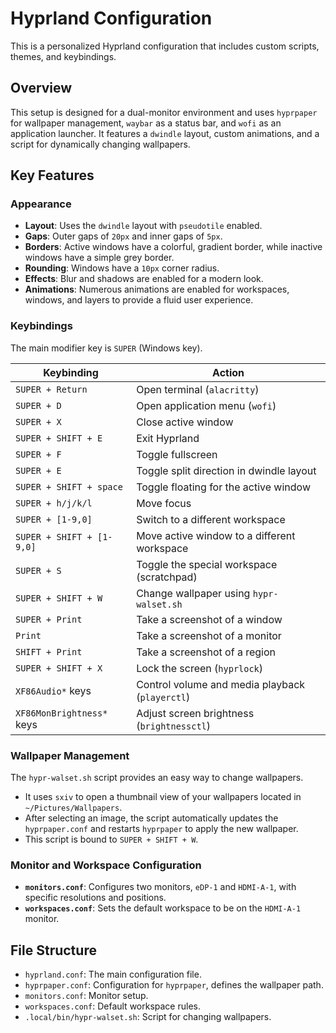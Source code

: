 # Hyprland Configuration

This is a personalized Hyprland configuration that includes custom scripts, themes, and keybindings.

## Overview

This setup is designed for a dual-monitor environment and uses `hyprpaper` for wallpaper management, `waybar` as a status bar, and `wofi` as an application launcher. It features a `dwindle` layout, custom animations, and a script for dynamically changing wallpapers.

## Key Features

### Appearance
- **Layout**: Uses the `dwindle` layout with `pseudotile` enabled.
- **Gaps**: Outer gaps of `20px` and inner gaps of `5px`.
- **Borders**: Active windows have a colorful, gradient border, while inactive windows have a simple grey border.
- **Rounding**: Windows have a `10px` corner radius.
- **Effects**: Blur and shadows are enabled for a modern look.
- **Animations**: Numerous animations are enabled for workspaces, windows, and layers to provide a fluid user experience.

### Keybindings
The main modifier key is `SUPER` (Windows key).

| Keybinding              | Action                                       |
| ----------------------- | -------------------------------------------- |
| `SUPER + Return`        | Open terminal (`alacritty`)                  |
| `SUPER + D`             | Open application menu (`wofi`)               |
| `SUPER + X`             | Close active window                          |
| `SUPER + SHIFT + E`     | Exit Hyprland                                |
| `SUPER + F`             | Toggle fullscreen                            |
| `SUPER + E`             | Toggle split direction in dwindle layout     |
| `SUPER + SHIFT + space` | Toggle floating for the active window        |
| `SUPER + h/j/k/l`       | Move focus                                   |
| `SUPER + [1-9,0]`       | Switch to a different workspace              |
| `SUPER + SHIFT + [1-9,0]`| Move active window to a different workspace  |
| `SUPER + S`             | Toggle the special workspace (scratchpad)    |
| `SUPER + SHIFT + W`     | Change wallpaper using `hypr-walset.sh`      |
| `SUPER + Print`         | Take a screenshot of a window                |
| `Print`                 | Take a screenshot of a monitor               |
| `SHIFT + Print`         | Take a screenshot of a region                |
| `SUPER + SHIFT + X`     | Lock the screen (`hyprlock`)                 |
| `XF86Audio*` keys       | Control volume and media playback (`playerctl`)|
| `XF86MonBrightness*` keys| Adjust screen brightness (`brightnessctl`)   |

### Wallpaper Management

The `hypr-walset.sh` script provides an easy way to change wallpapers.
- It uses `sxiv` to open a thumbnail view of your wallpapers located in `~/Pictures/Wallpapers`.
- After selecting an image, the script automatically updates the `hyprpaper.conf` and restarts `hyprpaper` to apply the new wallpaper.
- This script is bound to `SUPER + SHIFT + W`.

### Monitor and Workspace Configuration
- **`monitors.conf`**: Configures two monitors, `eDP-1` and `HDMI-A-1`, with specific resolutions and positions.
- **`workspaces.conf`**: Sets the default workspace to be on the `HDMI-A-1` monitor.

## File Structure

- `hyprland.conf`: The main configuration file.
- `hyprpaper.conf`: Configuration for `hyprpaper`, defines the wallpaper path.
- `monitors.conf`: Monitor setup.
- `workspaces.conf`: Default workspace rules.
- `.local/bin/hypr-walset.sh`: Script for changing wallpapers.
